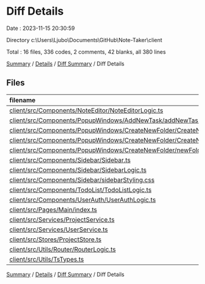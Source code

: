 # Diff Details

Date : 2023-11-15 20:30:59

Directory c:\\Users\\Ljubo\\Documents\\GitHub\\Note-Taker\\client

Total : 16 files,  336 codes, 2 comments, 42 blanks, all 380 lines

[Summary](results.md) / [Details](details.md) / [Diff Summary](diff.md) / Diff Details

## Files
| filename | language | code | comment | blank | total |
| :--- | :--- | ---: | ---: | ---: | ---: |
| [client/src/Components/NoteEditor/NoteEditorLogic.ts](/client/src/Components/NoteEditor/NoteEditorLogic.ts) | TypeScript | -2 | 0 | 0 | -2 |
| [client/src/Components/PopupWindows/AddNewTask/addNewTaskStyling.css](/client/src/Components/PopupWindows/AddNewTask/addNewTaskStyling.css) | CSS | 1 | 0 | 0 | 1 |
| [client/src/Components/PopupWindows/CreateNewFolder/CreateNewFolder.ts](/client/src/Components/PopupWindows/CreateNewFolder/CreateNewFolder.ts) | TypeScript | -2 | 0 | 0 | -2 |
| [client/src/Components/PopupWindows/CreateNewFolder/CreateNewFolderLogic.ts](/client/src/Components/PopupWindows/CreateNewFolder/CreateNewFolderLogic.ts) | TypeScript | 39 | 0 | 4 | 43 |
| [client/src/Components/PopupWindows/CreateNewFolder/newFolderStyling.css](/client/src/Components/PopupWindows/CreateNewFolder/newFolderStyling.css) | CSS | 1 | 0 | 0 | 1 |
| [client/src/Components/Sidebar/Sidebar.ts](/client/src/Components/Sidebar/Sidebar.ts) | TypeScript | 6 | 0 | -1 | 5 |
| [client/src/Components/Sidebar/SidebarLogic.ts](/client/src/Components/Sidebar/SidebarLogic.ts) | TypeScript | 137 | 2 | 15 | 154 |
| [client/src/Components/Sidebar/sidebarStyling.css](/client/src/Components/Sidebar/sidebarStyling.css) | CSS | 79 | 0 | 15 | 94 |
| [client/src/Components/TodoList/TodoListLogic.ts](/client/src/Components/TodoList/TodoListLogic.ts) | TypeScript | 1 | 0 | -1 | 0 |
| [client/src/Components/UserAuth/UserAuthLogic.ts](/client/src/Components/UserAuth/UserAuthLogic.ts) | TypeScript | 2 | 0 | -1 | 1 |
| [client/src/Pages/Main/index.ts](/client/src/Pages/Main/index.ts) | TypeScript | 5 | 0 | 1 | 6 |
| [client/src/Services/ProjectService.ts](/client/src/Services/ProjectService.ts) | TypeScript | 15 | 0 | 1 | 16 |
| [client/src/Services/UserService.ts](/client/src/Services/UserService.ts) | TypeScript | 2 | 0 | 0 | 2 |
| [client/src/Stores/ProjectStore.ts](/client/src/Stores/ProjectStore.ts) | TypeScript | 24 | 0 | 2 | 26 |
| [client/src/Utils/Router/RouterLogic.ts](/client/src/Utils/Router/RouterLogic.ts) | TypeScript | 2 | 0 | 1 | 3 |
| [client/src/Utils/TsTypes.ts](/client/src/Utils/TsTypes.ts) | TypeScript | 26 | 0 | 6 | 32 |

[Summary](results.md) / [Details](details.md) / [Diff Summary](diff.md) / Diff Details